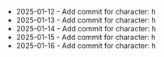 - 2025-01-12 - Add commit for character: h
- 2025-01-13 - Add commit for character: h
- 2025-01-14 - Add commit for character: h
- 2025-01-15 - Add commit for character: h
- 2025-01-16 - Add commit for character: h
